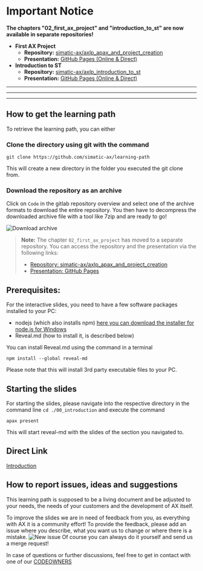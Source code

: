 # Important Notice



**The chapters "02_first_ax_project" and "introduction_to_st" are now available in separate repositories!**

- **First AX Project**
	- **Repository:** [simatic-ax/axlp_apax_and_project_creation](https://github.com/simatic-ax/axlp_apax_and_project_creation)
	- **Presentation:** [GitHub Pages (Online & Direct)](https://simatic-ax.github.io/axlp_apax_and_project_creation/)
- **Introduction to ST**
	- **Repository:** [simatic-ax/axlp_introduction_to_st](https://github.com/simatic-ax/axlp_introduction_to_st)
	- **Presentation:** [GitHub Pages (Online & Direct)](https://simatic-ax.github.io/axlp_introduction_to_st/#/)

---

---

---
## How to get the learning path

To retrieve the learning path, you can either

### Clone the directory using git with the command 
```
git clone https://github.com/simatic-ax/learning-path
```
This will create a new directory in the folder you executed the git clone from.

### Download the repository as an archive
Click on `Code` in the gitlab repository overview and select one of the archive formats to download the entire repository. You then have to decompress the downloaded archive file with a tool like 7zip and are ready to go!

![Download archive](./assets/img/download_archive.png)

> **Note:** The chapter `02_first_ax_project` has moved to a separate repository. You can access the repository and the presentation via the following links:
> - [Repository: simatic-ax/axlp_apax_and_project_creation](https://github.com/simatic-ax/axlp_apax_and_project_creation)
> - [Presentation: GitHub Pages](https://simatic-ax.github.io/axlp_apax_and_project_creation/#/)

## Prerequisites:
For the interactive slides, you need to have a few software packages installed to your PC:
- nodejs (which also installs npm) [here you can download the installer for node.js for Windows](https://nodejs.org/en)
- Reveal.md (how to install it, is described below)

You can install Reveal.md using the command in a terminal


```
npm install --global reveal-md
```

Please note that this will install 3rd party executable files to your PC.

## Starting the slides
For starting the slides, please navigate into the respective directory in the command line
```cd ./00_introduction``` and execute the command 

```
apax present
```

This will start reveal-md with the slides of the section you navigated to.

## Direct Link
[Introduction](./00_introduction/slides/slides.md)

## How to report issues, ideas and suggestions
This learning path is supposed to be a living document and be adjusted to your needs, the needs of your customers and the development of AX itself.

To improve the slides we are in need of feedback from you, as everything with AX it is a community effort! To provide the feedback, please add an issue where you describe, what you want us to change or where there is a mistake.
![New issue](./assets/img/new_issue.png)
Of course you can always do it yourself and send us a merge request!

In case of questions or further discussions, feel free to get in contact with one of our [CODEOWNERS](./CODEOWNERS)
